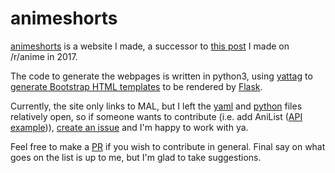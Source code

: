 # animeshorts

[animeshorts](http://animeshorts.pythonanywhere.com/) is a website I made, a successor to [this post](https://redd.it/5nsjw5) I made on /r/anime in 2017.

The code to generate the webpages is written in python3, using [yattag](http://www.yattag.org/) to [generate Bootstrap HTML templates](https://github.com/seanbreckenridge/animeshorts/tree/master/site/templates) to be rendered by [Flask](http://flask.pocoo.org/).

Currently, the site only links to MAL, but I left the [yaml](https://github.com/seanbreckenridge/animeshorts/blob/master/site/html_generators/list_sources.yaml#L4) and [python](https://github.com/seanbreckenridge/animeshorts/blob/master/site/html_generators/generate_list.py#L288) files relatively open, so if someone wants to contribute (i.e. add AniList ([API example](https://gist.github.com/seanbreckenridge/5dc60f15f2837bf1cea71b089cfeaa0a))), [create an issue](https://github.com/seanbreckenridge/animeshorts/issues) and I'm happy to work with ya.

Feel free to make a [PR](https://github.com/seanbreckenridge/animeshorts/pulls) if you wish to contribute in general. Final say on what goes on the list is up to me, but I'm glad to take suggestions.
